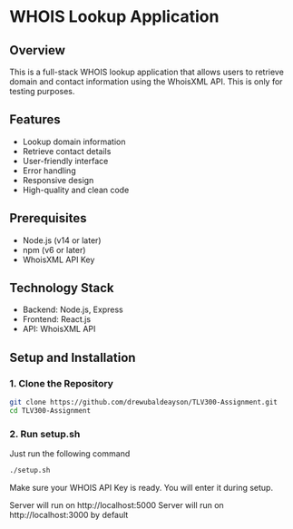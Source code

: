 # WHOIS Lookup Application

## Overview
This is a full-stack WHOIS lookup application that allows users to retrieve domain and contact information using the WhoisXML API.
This is only for testing purposes.

## Features
- Lookup domain information
- Retrieve contact details
- User-friendly interface
- Error handling
- Responsive design
- High-quality and clean code

## Prerequisites
- Node.js (v14 or later)
- npm (v6 or later)
- WhoisXML API Key

## Technology Stack
- Backend: Node.js, Express
- Frontend: React.js
- API: WhoisXML API


## Setup and Installation

### 1. Clone the Repository
```bash
git clone https://github.com/drewubaldeayson/TLV300-Assignment.git
cd TLV300-Assignment
```

### 2. Run setup.sh
Just run the following command
```bash
./setup.sh
```

Make sure your WHOIS API Key is ready. You will enter it during setup.

Server will run on http://localhost:5000
Server will run on http://localhost:3000 by default